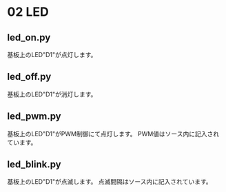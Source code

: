 # 02 LED

## led_on.py

基板上のLED"D1"が点灯します。

## led_off.py

基板上のLED"D1"が消灯します。

## led_pwm.py

基板上のLED"D1"がPWM制御にて点灯します。
PWM値はソース内に記入されています。

## led_blink.py

基板上のLED"D1"が点滅します。
点滅間隔はソース内に記入されています。
